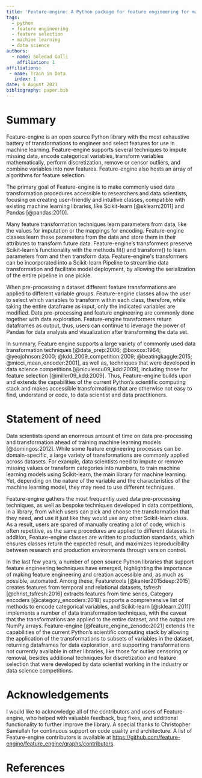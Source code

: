 ```yaml
---
title: 'Feature-engine: A Python package for feature engineering for machine learning'
tags:
  - python
  - feature engineering
  - feature selection
  - machine learning
  - data science
authors:
  - name: Soledad Galli
    affiliation: 1
affiliations:
 - name: Train in Data
   index: 1
date: 6 August 2021
bibliography: paper.bib
---
```


# Summary

Feature-engine is an open source Python library with the most exhaustive battery of 
transformations to engineer and select features for use in machine learning. Feature-engine 
supports several techniques to impute missing data, encode categorical variables, transform 
variables mathematically, perform discretization, remove or censor outliers, and combine 
variables into new features. Feature-engine also hosts an array of algorithms for feature 
selection.

The primary goal of Feature-engine is to make commonly used data transformation procedures 
accessible to researchers and data scientists, focusing on creating user-friendly and 
intuitive classes, compatible with existing machine learning libraries, like Scikit-learn 
[@sklearn:2011] and Pandas [@pandas:2010].

Many feature transformation techniques learn parameters from data, like the values for 
imputation or the mappings for encoding. Feature-engine classes learn these parameters 
from the data and store them in their attributes to transform future data. Feature-engine’s 
transformers preserve Scikit-learn’s functionality with the methods fit() and transform() 
to learn parameters from and then transform data. Feature-engine's transformers can be 
incorporated into a Scikit-learn Pipeline to streamline data transformation and facilitate 
model deployment, by allowing the serialization of the entire pipeline in one pickle.

When pre-processing a dataset different feature transformations are applied to different 
variable groups. Feature-engine classes allow the user to select which variables to transform 
within each class, therefore, while taking the entire dataframe as input, only the indicated 
variables are modified. Data pre-processing and feature engineering are commonly done 
together with data exploration. Feature-engine transformers return dataframes as output, 
thus, users can continue to leverage the power of Pandas for data analysis and visualization 
after transforming the data set.

In summary, Feature engine supports a large variety of commonly used data transformation 
techniques [@data_prep:2006; @boxcox:1964; @yeojohnson:2000; @kdd_2009_competition:2009; 
@beatingkaggle:2015; @micci_mean_encoder:2001], as well as, techniques that were developed 
in data science competitions [@niculescu09_kdd:2009], including those for feature selection 
[@miller09_kdd:2009]. Thus, Feature-engine builds upon and extends the capabilities of the 
current Python’s scientific computing stack and makes accessible transformations that are 
otherwise not easy to find, understand or code, to data scientist and data practitioners.



# Statement of need

Data scientists spend an enormous amount of time on data pre-processing and transformation 
ahead of training machine learning models [@domingos:2012]. While some feature engineering 
processes can be domain-specific, a large variety of transformations are commonly applied 
across datasets. For example, data scientists need to impute or remove missing values or 
transform categories into numbers, to train machine learning models using Scikit-learn, 
the main library for machine learning. Yet, depending on the nature of the variable and 
the characteristics of the machine learning model, they may need to use different techniques. 

Feature-engine gathers the most frequently used data pre-processing techniques, as well as 
bespoke techniques developed in data competitions, in a library, from which users can pick 
and choose the transformation that they need, and use it just like they would use any other 
Scikit-learn class. As a result, users are spared of manually creating a lot of code, which 
is often repetitive, as the same procedures are applied to different datasets. In addition, 
Feature-engine classes are written to production standards, which ensures classes return 
the expected result, and maximizes reproducibility between research and production 
environments through version control.

In the last few years, a number of open source Python libraries that support feature 
engineering techniques have emerged, highlighting the importance of making feature 
engineering and creation accessible and, as much as possible, automated. Among these, 
Featuretools [@kanter2015deep:2015] creates features from temporal and relational datasets, 
tsfresh [@christ_tsfresh:2016] extracts features from time series, Category encoders 
[@category_encoders:2018] supports a comprehensive list of methods to encode categorical 
variables, and Scikit-learn [@sklearn:2011] implements a number of data transformation 
techniques, with the caveat that the transformations are applied to the entire dataset, 
and the output are NumPy arrays. Feature-engine [@feature_engine_zenodo:2021] extends the 
capabilities of the current Python’s scientific computing stack by allowing the application 
of the transformations to subsets of variables in the dataset, returning dataframes for 
data exploration, and supporting transformations not currently available in other 
libraries, like those for outlier censoring or removal, besides additional techniques for 
discretization and feature selection that were developed by data scientist working in the 
industry or data science competitions.


# Acknowledgements

I would like to acknowledge all of the contributors and users of Feature-engine, who helped 
with valuable feedback, bug fixes, and additional functionality to further improve the library. 
A special thanks to Christopher Samiullah for continuous support on code quality and 
architecture. A list of  Feature-engine contributors is available at 
https://github.com/feature-engine/feature_engine/graphs/contributors.

# References